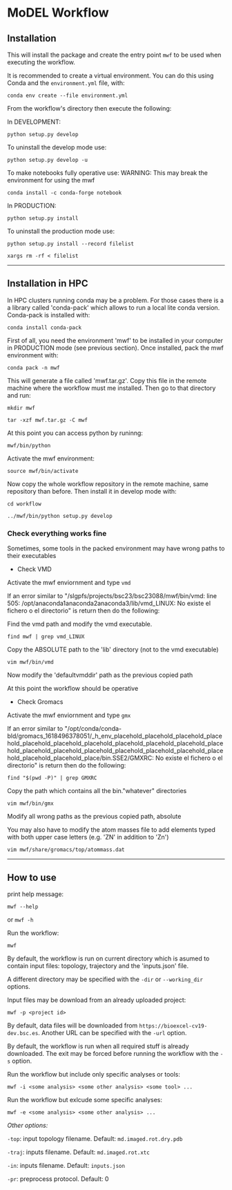 # MoDEL Workflow



## Installation

This will install the package and create the entry point `mwf` to be used when executing the workflow.

It is recommended to create a virtual environment. You can do this using Conda and the `environment.yml` file, with:

`conda env create --file environment.yml`

From the workflow's directory then execute the following:

In DEVELOPMENT:

`python setup.py develop`

To uninstall the develop mode use:

`python setup.py develop -u`

To make notebooks fully operative use:
WARNING: This may break the environment for using the mwf

`conda install -c conda-forge notebook`

In PRODUCTION:

`python setup.py install`

To uninstall the production mode use:

`python setup.py install --record filelist`

`xargs rm -rf < filelist`

---

## Installation in HPC

In HPC clusters running conda may be a problem.
For those cases there is a a library called 'conda-pack' which allows to run a local lite conda version.
Conda-pack is installed with:

`conda install conda-pack`

First of all, you need the environment 'mwf' to be installed in your computer in PRODUCTION mode (see previous section).
Once installed, pack the mwf environment with:

`conda pack -n mwf`

This will generate a file called 'mwf.tar.gz'. Copy this file in the remote machine where the workflow must me installed. Then go to that directory and run:

`mkdir mwf`

`tar -xzf mwf.tar.gz -C mwf` 

At this point you can access python by runinng:

`mwf/bin/python`

Activate the mwf environment:

`source mwf/bin/activate`

Now copy the whole workflow repository in the remote machine, same repository than before.
Then install it in develop mode with:

`cd workflow`

`../mwf/bin/python setup.py develop`

### Check everything works fine

Sometimes, some tools in the packed environment may have wrong paths to their executables

- Check VMD

Activate the mwf enviornment and type `vmd`

If an error similar to "/slgpfs/projects/bsc23/bsc23088/mwf/bin/vmd: line 505: /opt/anaconda1anaconda2anaconda3/lib/vmd_LINUX: No existe el fichero o el directorio" is return then do the following:

Find the vmd path and modify the vmd executable.

`find mwf | grep vmd_LINUX`

Copy the ABSOLUTE path to the 'lib' directory (not to the vmd executable)

`vim mwf/bin/vmd`

Now modify the 'defaultvmddir' path as the previous copied path

At this point the workflow should be operative

- Check Gromacs

Activate the mwf enviornment and type `gmx`

If an error similar to "/opt/conda/conda-bld/gromacs_1618496378051/_h_env_placehold_placehold_placehold_placehold_placehold_placehold_placehold_placehold_placehold_placehold_placehold_placehold_placehold_placehold_placehold_placehold_placehold_placehold_placehold_placehold_place/bin.SSE2/GMXRC: No existe el fichero o el directorio" is return then do the following:

`find "$(pwd -P)" | grep GMXRC`

Copy the path which contains all the bin."whatever" directories

`vim mwf/bin/gmx`

Modify all wrong paths as the previous copied path, absolute

You may also have to modify the atom masses file to add elements typed with both upper case letters (e.g. 'ZN' in addition to 'Zn')

`vim mwf/share/gromacs/top/atommass.dat`

---

## How to use

print help message:

`mwf --help`

or  `mwf -h`

Run the workflow:

`mwf`

By default, the workflow is run on current directory which is asumed to contain input files: topology, trajectory and the 'inputs.json' file.

A different directory may be specified with the `-dir` or `--working_dir` options.

Input files may be download from an already uploaded project:

`mwf -p <project id>`

By default, data files will be downloaded from `https://bioexcel-cv19-dev.bsc.es`. Another URL can be specified with the `-url` option.

By default, the workflow is run when all required stuff is already downloaded. The exit may be forced before running the workflow with the `-s` option.

Run the workflow but include only specific analyses or tools:

`mwf -i <some analysis> <some other analysis> <some tool> ...`

Run the workflow but exlcude some specific analyses:

`mwf -e <some analysis> <some other analysis> ...`

_Other options:_

`-top`: input topology filename. Default: `md.imaged.rot.dry.pdb`

`-traj`: inputs filename. Default: `md.imaged.rot.xtc`

`-in`: inputs filename. Default: `inputs.json`

`-pr`: preprocess protocol. Default: 0

